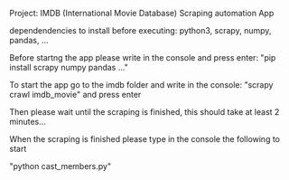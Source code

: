 Project: IMDB (International Movie Database) Scraping automation App

dependendencies to install before executing: 
python3, scrapy, numpy, pandas, ...

Before startng the app please write in the console and press enter:
"pip install scrapy numpy pandas ..."

To start the app go to the imdb folder and write in the console:
"scrapy crawl imdb_movie" and press enter

Then please wait until the scraping is finished, this should take at least 2 minutes...

When the scraping is finished please type in the console the following to start

"python cast_members.py"


